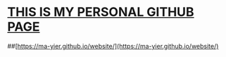# [THIS IS MY PERSONAL GITHUB PAGE](https://ma-yier.github.io/website/)
##[https://ma-yier.github.io/website/](https://ma-yier.github.io/website/)